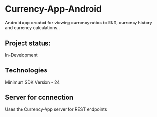 # Currency-App-Android
Android app created for viewing currency ratios to EUR, currency history and currency calculations..

## Project status:
In-Development

## Technologies
Minimum SDK Version - 24

## Server for connection
Uses the Currency-App server for REST endpoints
